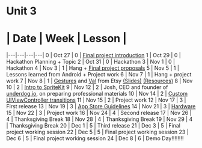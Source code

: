 # Unit 3
 # |  Date | Week | Lesson |
|---|---|---|---|
0 | Oct 27 | 0 | [Final project introduction](https://github.com/accesscode-2-2/unit-3-final-project)
1 | Oct 29 | 0 | Hackathon Planning + Topic
2 | Oct 31 | 0 | Hackathon
3 | Nov 1 | 0 | Hackathon
4 | Nov 3 | 1 | Hang + [Final project proposals](https://github.com/accesscode-2-2/unit-3-final-project/blob/master/project_proposals.md)
5 | Nov 5 | 1 | Lessons learned from Android + Project work
6 | Nov 7 | 1 | Hang + project work
7 | Nov 8 | 1 | [Gestures](gestures) and [Val](http://www.v-a-l-e-r-i-e.com/about/) from Etsy [(Slides)](/speakers/Val_UX_Talk.pdf) [(Resources)](/speakers/Val_resources/)
8 | Nov 10 | 2 | [Intro to SpriteKit](https://github.com/accesscode-2-2/IntroToSpriteKit)
9 | Nov 12 | 2 | Josh, CEO and founder of [underdog.io](https://underdog.io), on preparing professional materials
10 | Nov 14 | 2 | [Custom UIViewController transitions](https://github.com/accesscode-2-2/unit-3/blob/master/lessons/week-2/2015_11_14.md)
11 | Nov 15 | 2 | Project work
12 | Nov 17 | 3 | First release
13 | Nov 19 | 3 | [App Store Guidelines](https://github.com/accesscode-2-2/unit-3/blob/master/lessons/week-3/2015_11_19.md)
14 | Nov 21 | 3 | [Hardware](https://github.com/accesscode-2-2/unit-3/blob/master/lessons/week-3/2015_11_21.md)
15 | Nov 22 | 3 | Project work
16 | Nov 24 | 4 | Second release
17 | Nov 26 | 4 | Thanksgiving Break
18 | Nov 28 | 4 | Thanksgiving Break
19 | Nov 29 | 4 | Thanksgiving Break
20 | Dec 1 | 5 | Third release
21 | Dec 3 | 5 | Final project working session
22 | Dec 5 | 5 | Final project working session
23 | Dec 6 | 5 | Final project working session
24 | Dec 8 | 6 | Demo Day!!!!!!!!
